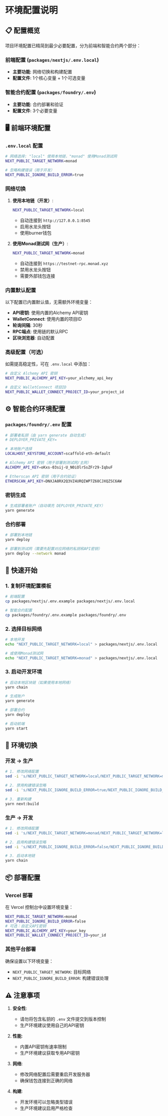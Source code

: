 # 环境配置说明

## 📋 配置概览

项目环境配置已精简到最少必要配置，分为前端和智能合约两个部分：

### 前端配置 (`packages/nextjs/.env.local`)
- **主要功能**: 网络切换和构建配置
- **配置文件**: 1个核心变量 + 1个可选变量

### 智能合约配置 (`packages/foundry/.env`)
- **主要功能**: 合约部署和验证
- **配置文件**: 3个必要变量

## 🖥️ 前端环境配置

### `.env.local` 配置

```bash
# 网络选择: "local" 使用本地链，"monad" 使用Monad测试网
NEXT_PUBLIC_TARGET_NETWORK=monad

# 忽略构建错误（用于开发）
NEXT_PUBLIC_IGNORE_BUILD_ERROR=true
```

### 网络切换

1. **使用本地链（开发）**:
   ```bash
   NEXT_PUBLIC_TARGET_NETWORK=local
   ```
   - 自动连接到 `http://127.0.0.1:8545`
   - 启用水龙头按钮
   - 使用burner钱包

2. **使用Monad测试网（生产）**:
   ```bash
   NEXT_PUBLIC_TARGET_NETWORK=monad
   ```
   - 自动连接到 `https://testnet-rpc.monad.xyz`
   - 禁用水龙头按钮
   - 需要外部钱包连接

### 内置默认配置

以下配置已内置默认值，无需额外环境变量：

- **API密钥**: 使用内置的Alchemy API密钥
- **WalletConnect**: 使用内置的项目ID
- **轮询间隔**: 30秒
- **RPC端点**: 使用链的默认RPC
- **区块浏览器**: 自动配置

### 高级配置（可选）

如需提高稳定性，可在 `.env.local` 中添加：

```bash
# 自定义 Alchemy API 密钥
NEXT_PUBLIC_ALCHEMY_API_KEY=your_alchemy_api_key

# 自定义 WalletConnect 项目ID
NEXT_PUBLIC_WALLET_CONNECT_PROJECT_ID=your_project_id
```

## ⚙️ 智能合约环境配置

### `packages/foundry/.env` 配置

```bash
# 部署者私钥（由 yarn generate 自动生成）
# DEPLOYER_PRIVATE_KEY=

# 本地账户选择
LOCALHOST_KEYSTORE_ACCOUNT=scaffold-eth-default

# Alchemy API 密钥（用于部署到测试网/主网）
ALCHEMY_API_KEY=oKxs-03sij-U_N0iOlrSsZFr29-IqbuF

# Etherscan API 密钥（用于合约验证）
ETHERSCAN_API_KEY=DNXJA8RX2Q3VZ4URQIWP7Z68CJXQZSC6AW
```

### 密钥生成

```bash
# 生成部署者账户（自动填充 DEPLOYER_PRIVATE_KEY）
yarn generate
```

### 合约部署

```bash
# 部署到本地链
yarn deploy

# 部署到测试网（需要先配置对应网络的私钥和API密钥）
yarn deploy --network monad
```

## 🚀 快速开始

### 1. 复制环境配置模板

```bash
# 前端配置
cp packages/nextjs/.env.example packages/nextjs/.env.local

# 智能合约配置
cp packages/foundry/.env.example packages/foundry/.env
```

### 2. 选择目标网络

```bash
# 本地开发
echo "NEXT_PUBLIC_TARGET_NETWORK=local" > packages/nextjs/.env.local

# 或使用Monad测试网
echo "NEXT_PUBLIC_TARGET_NETWORK=monad" > packages/nextjs/.env.local
```

### 3. 启动开发环境

```bash
# 启动本地区块链（如果使用本地网络）
yarn chain

# 生成账户
yarn generate

# 部署合约
yarn deploy

# 启动前端
yarn start
```

## 🔄 环境切换

### 开发 → 生产

```bash
# 1. 修改网络配置
sed -i 's/NEXT_PUBLIC_TARGET_NETWORK=local/NEXT_PUBLIC_TARGET_NETWORK=monad/' packages/nextjs/.env.local

# 2. 禁用构建错误忽略
sed -i 's/NEXT_PUBLIC_IGNORE_BUILD_ERROR=true/NEXT_PUBLIC_IGNORE_BUILD_ERROR=false/' packages/nextjs/.env.local

# 3. 重新构建
yarn next:build
```

### 生产 → 开发

```bash
# 1. 修改网络配置
sed -i 's/NEXT_PUBLIC_TARGET_NETWORK=monad/NEXT_PUBLIC_TARGET_NETWORK=local/' packages/nextjs/.env.local

# 2. 启用构建错误忽略
sed -i 's/NEXT_PUBLIC_IGNORE_BUILD_ERROR=false/NEXT_PUBLIC_IGNORE_BUILD_ERROR=true/' packages/nextjs/.env.local

# 3. 启动本地链
yarn chain
```

## 📦 部署配置

### Vercel 部署

在 Vercel 控制台中设置环境变量：

```bash
NEXT_PUBLIC_TARGET_NETWORK=monad
NEXT_PUBLIC_IGNORE_BUILD_ERROR=false
# 可选：自定义API密钥
NEXT_PUBLIC_ALCHEMY_API_KEY=your_key
NEXT_PUBLIC_WALLET_CONNECT_PROJECT_ID=your_id
```

### 其他平台部署

确保设置以下环境变量：

- `NEXT_PUBLIC_TARGET_NETWORK`: 目标网络
- `NEXT_PUBLIC_IGNORE_BUILD_ERROR`: 构建错误处理

## ⚠️ 注意事项

1. **安全性**:
   - 请勿将包含私钥的 `.env` 文件提交到版本控制
   - 生产环境建议使用自己的API密钥

2. **性能**:
   - 内置API密钥有速率限制
   - 生产环境建议获取专用API密钥

3. **网络**:
   - 修改网络配置后需要重启开发服务器
   - 确保钱包连接到正确的网络

4. **构建**:
   - 开发环境可以忽略类型错误
   - 生产环境建议启用严格检查
